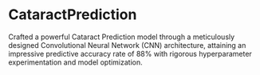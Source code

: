 # CataractPrediction
Crafted a powerful Cataract Prediction model through a meticulously designed Convolutional Neural Network (CNN) architecture, attaining an impressive predictive accuracy rate of 88% with rigorous hyperparameter experimentation and model optimization.
